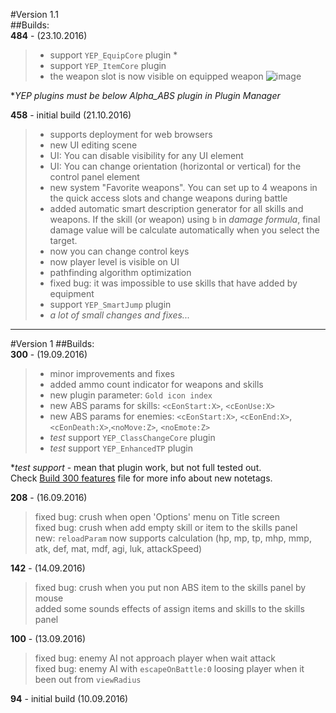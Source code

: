 #Version 1.1  
##Builds:  
**484** - (23.10.2016)
> - support `YEP_EquipCore` plugin *
> - support `YEP_ItemCore` plugin
> - the weapon slot is now visible on equipped weapon
![image](https://dl.dropboxusercontent.com/u/88841876/2016-10-23_19-05-59.png)

**YEP plugins must be below Alpha_ABS plugin in Plugin Manager*

**458** - initial build (21.10.2016)  
> - supports deployment for web browsers  
> - new UI editing scene
> - UI: You can disable visibility for any UI element
> - UI: You can change orientation (horizontal or vertical) for the control panel element
> - new system "Favorite weapons". You can set up to 4 weapons in the quick access slots and change weapons during battle
> - added automatic smart description generator for all skills and weapons. If the skill (or weapon) using `b` in *damage formula*, final damage value will be calculate automatically when you select the target.
> - now you can change control keys
> - now player level is visible on UI
> - pathfinding algorithm optimization
> - fixed bug: it was impossible to use skills that have added by equipment
> - support `YEP_SmartJump` plugin
> - *a lot of small changes and fixes...*

 ***

#Version 1
##Builds:  
**300** - (19.09.2016)
> - minor improvements and fixes  
> - added ammo count indicator for weapons and skills    
> - new plugin parameter: `Gold icon index`  
> - new ABS params for skills: `<cEonStart:X>`, `<cEonUse:X>`  
> - new ABS params for enemies: `<cEonStart:X>`, `<cEonEnd:X>`, `<cEonDeath:X>`,`<noMove:Z>`, `<noEmote:Z>`  
> - *test* support `YEP_ClassChangeCore` plugin  
> - *test* support `YEP_EnhancedTP` plugin

**test support* - mean that plugin work, but not full tested out.  
Check [Build 300 features](https://github.com/KageDesu/Alpha-ABS/blob/master/Alpha%20ABS%20plugin/Build%20300%20features.md) file for more info about new notetags.  

**208** - (16.09.2016)  
> fixed bug: crush when open 'Options' menu on Title screen  
> fixed bug: crush when add empty skill or item to the skills panel  
> new: `reloadParam` now supports calculation (hp, mp, tp, mhp, mmp, atk, def, mat, mdf, agi, luk, attackSpeed)  

**142** - (14.09.2016)  
> fixed bug: crush when you put non ABS item to the skills panel by mouse  
> added some sounds effects of assign items and skills to the skills panel  

**100** - (13.09.2016)
> fixed bug: enemy AI not approach player when wait attack  
> fixed bug: enemy AI with `escapeOnBattle:0` loosing player when it been out from `viewRadius`

**94** - initial build (10.09.2016)  
